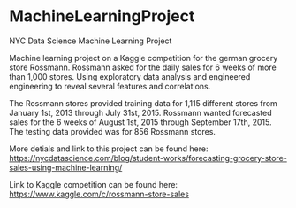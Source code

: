 # MachineLearningProject
NYC Data Science Machine Learning Project

Machine learning project on a Kaggle competition for the german grocery store Rossmann. Rossmann asked for the daily sales for 6 weeks of more than 1,000 stores. Using exploratory data analysis and engineered engineering to reveal several features and correlations.

The Rossmann stores provided training data for 1,115 different stores from January 1st, 2013 through July 31st, 2015. Rossmann wanted forecasted sales for the 6 weeks of August 1st, 2015 through September 17th, 2015. The testing data provided was for 856 Rossmann stores. 


More detials and link to this project can be found here: https://nycdatascience.com/blog/student-works/forecasting-grocery-store-sales-using-machine-learning/

Link to Kaggle competition can be found here: https://www.kaggle.com/c/rossmann-store-sales
